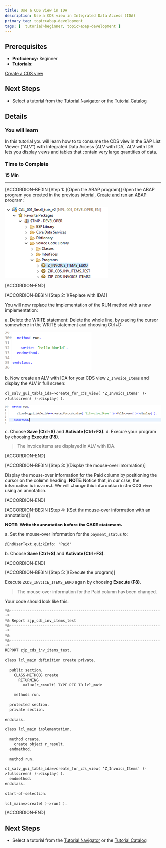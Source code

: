 ```yaml
---
title: Use a CDS View in IDA
description: Use a CDS view in Integrated Data Access (IDA)
primary_tag: topic>abap-development
tags: [  tutorial>beginner, topic>abap-development ]
---
```


## Prerequisites  
 - **Proficiency:** Beginner
 - **Tutorials:**

[Create a CDS view](https://www.sap.com/developer/tutorials/abap-dev-adt-create-cds-view.html)

## Next Steps
 - Select a tutorial from the [Tutorial Navigator](https://www.sap.com/developer/tutorial-navigator.html) or the [Tutorial Catalog](https://www.sap.com/developer/tutorial-navigator.tutorials.html)

## Details
### You will learn  
In this tutorial you will learn how to to consume the CDS view in the SAP List Viewer ("ALV") with Integrated Data Access (ALV with IDA). ALV with IDA lets you display views and tables that contain very large quantities of data.

### Time to Complete
**15 Min**  

---

[ACCORDION-BEGIN [Step 1: ](Open the ABAP program)]
Open the ABAP program you created in the previous tutorial, [Create and run an ABAP program](https://www.sap.com/developer/tutorials/abap-create-basic-app.html):

![Image depicting step1-open-program](step1-open-program.png)


[ACCORDION-END]

[ACCORDION-BEGIN [Step 2: ](Replace with IDA)]

You will now replace the implementation of the RUN method with a new implementation:

a.	Delete the WRITE statement: Delete the whole line, by placing the cursor somewhere in the WRITE statement and choosing Ctrl+D:

![Image depicting step2-delete-write](step2-delete-write.png)

b.  Now create an ALV with IDA for your CDS view `Z_Invoice_Items` and display the ALV in full screen:

`cl_salv_gui_table_ida=>create_for_cds_view( 'Z_Invoice_Items' )->fullscreen( )->display( ).`

![Image depicting step2a-add-ida](step2a-add-ida.png)

c.	Choose **Save (Ctrl+S)**  and **Activate (Ctrl+F3)**.
d.	Execute your program by choosing **Execute (F8)**.

> The invoice items are displayed in ALV with IDA.


[ACCORDION-END]


[ACCORDION-BEGIN [Step 3: ](Display the mouse-over information)]

Display the mouse-over information for the Paid column by positioning the cursor on the column heading.
**NOTE**: Notice that, in our case, the information is incorrect.
We will change this information in the CDS view using an annotation.


[ACCORDION-END]

[ACCORDION-BEGIN [Step 4: ](Set the mouse-over information with an annotation)]

**NOTE: Write the annotation before the CASE statement.**

a. Set the mouse-over information for the `payment_status` to:

 `@EndUserText.quickInfo: 'Paid' `

 b. Choose **Save (Ctrl+S)**  and **Activate (Ctrl+F3)**.


[ACCORDION-END]

[ACCORDION-BEGIN [Step 5: ](Execute the program)]

Execute `ZCDS_INVOICE_ITEMS_EURO` again by choosing **Execute (F8)**.

> The mouse-over information for the Paid column has been changed.

Your code should look like this:

```ABAP
*&---------------------------------------------------------------------*
*& Report zjp_cds_inv_items_test
*&---------------------------------------------------------------------*
*&
*&---------------------------------------------------------------------*
REPORT zjp_cds_inv_items_test.

class lcl_main definition create private.

  public section.
    CLASS-METHODS create
      RETURNING
        value(r_result) TYPE REF TO lcl_main.

    methods run.

  protected section.
  private section.

endclass.

class lcl_main implementation.

  method create.
    create object r_result.
  endmethod.

  method run.

cl_salv_gui_table_ida=>create_for_cds_view( 'Z_Invoice_Items' )->fullscreen( )->display( ).
  endmethod.
endclass.

start-of-selection.

lcl_main=>create( )->run( ).

```

[ACCORDION-END]

## Next Steps

- Select a tutorial from the [Tutorial Navigator](https://www.sap.com/developer/tutorial-navigator.html) or the [Tutorial Catalog](https://www.sap.com/developer/tutorial-navigator.tutorials.html)
